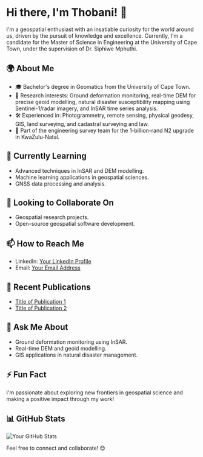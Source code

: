 # Hi there, I'm Thobani! 👋

I'm a geospatial enthusiast with an insatiable curiosity for the world around us, driven by the pursuit of knowledge and excellence. Currently, I'm a candidate for the Master of Science in Engineering at the University of Cape Town, under the supervision of Dr. Siphiwe Mphuthi.

## 🌍 About Me

- 🎓 Bachelor's degree in Geomatics from the University of Cape Town.
- 🔭 Research interests: Ground deformation monitoring, real-time DEM for precise geoid modelling, natural disaster susceptibility mapping using Sentinel-1/radar imagery, and InSAR time series analysis.
- 🛠️ Experienced in: Photogrammetry, remote sensing, physical geodesy, GIS, land surveying, and cadastral surveying and law.
- 🚧 Part of the engineering survey team for the 1-billion-rand N2 upgrade in KwaZulu-Natal.

## 🌱 Currently Learning

- Advanced techniques in InSAR and DEM modelling.
- Machine learning applications in geospatial sciences.
- GNSS data processing and analysis.

## 👯 Looking to Collaborate On

- Geospatial research projects.
- Open-source geospatial software development.

## 📫 How to Reach Me

- LinkedIn: [Your LinkedIn Profile](https://www.linkedin.com/in/your-profile)
- Email: [Your Email Address](mailto:your.email@example.com)

## 📄 Recent Publications

- [Title of Publication 1](link-to-publication-1)
- [Title of Publication 2](link-to-publication-2)

## 💬 Ask Me About

- Ground deformation monitoring using InSAR.
- Real-time DEM and geoid modelling.
- GIS applications in natural disaster management.

## ⚡ Fun Fact

I'm passionate about exploring new frontiers in geospatial science and making a positive impact through my work!

## 📊 GitHub Stats

![Your GitHub Stats](https://github-readme-stats.vercel.app/api?username=your-github-username&show_icons=true&theme=radical)

Feel free to connect and collaborate! 😊


<!--
**malulekathobani/malulekathobani** is a ✨ _special_ ✨ repository because its `README.md` (this file) appears on your GitHub profile.

Here are some ideas to get you started:

- 🔭 I’m currently working on ...
- 🌱 I’m currently learning ...
- 👯 I’m looking to collaborate on ...
- 🤔 I’m looking for help with ...
- 💬 Ask me about ...
- 📫 How to reach me: ...
- 😄 Pronouns: ...
- ⚡ Fun fact: ...
-->
